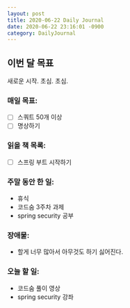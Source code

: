 ```yaml
---
layout: post
title: 2020-06-22 Daily Journal
date: 2020-06-22 23:16:01 -0900
category: DailyJournal
---
```


## 이번 달 목표
새로운 시작. 초심. 초심.

### 매일 목표:
- [ ] 스쿼트 50개 이상
- [ ] 명상하기

### 읽을 책 목록:
- [ ] 스프링 부트 시작하기

### 주말 동안 한 일:
* 휴식
* 코드숨 3주차 과제
* spring security 공부

### 장애물:
* 할게 너무 많아서 아무것도 하기 싫어진다.

### 오늘 할 일:
* 코드숨 풀이 영상
* spring security 강좌